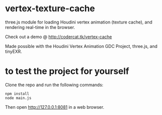 # vertex-texture-cache
three.js module for loading Houdini vertex animation (texture cache), and rendering real-time in the browser.

Check out a demo @ http://codercat.tk/vertex-cache

Made possible with the Houdini Vertex Animation GDC Project, three.js, and tinyEXR.

# to test the project for yourself
Clone the repo and run the following commands:

```
npm install
node main.js
```
Then open http://127.0.0.1:8081 in a web browser.
